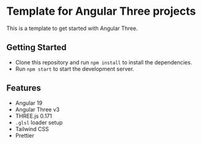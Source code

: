 # Template for Angular Three projects

This is a template to get started with Angular Three.

## Getting Started

- Clone this repository and run `npm install` to install the dependencies.
- Run `npm start` to start the development server.

## Features

- Angular 19
- Angular Three v3
- THREE.js 0.171
- `.glsl` loader setup
- Tailwind CSS
- Prettier
